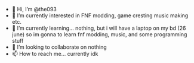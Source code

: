 - 👋 Hi, I’m @the093
- 👀 I’m currently interested in FNF modding, game cresting music making etc.
- 🌱 I’m currently learning... nothing, but i will have a laptop on my bd (26 june) so im gonna to learn fnf modding, music, and some programming stuff
- 💞️ I’m looking to collaborate on nothing
- 📫 How to reach me... currently idk

<!---
the093/the093 is a ✨ special ✨ repository because its `README.md` (this file) appears on your GitHub profile.
You can click the Preview link to take a look at your changes.
--->
